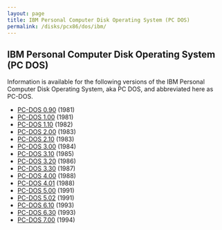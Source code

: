 ```yaml
---
layout: page
title: IBM Personal Computer Disk Operating System (PC DOS)
permalink: /disks/pcx86/dos/ibm/
---
```


IBM Personal Computer Disk Operating System (PC DOS)
----------------------------------------------------

Information is available for the following versions of the IBM Personal Computer Disk Operating System,
aka PC DOS, and abbreviated here as PC-DOS.

* [PC-DOS 0.90](0.90/) (1981)
* [PC-DOS 1.00](1.00/) (1981)
* [PC-DOS 1.10](1.10/) (1982)
* [PC-DOS 2.00](2.00/) (1983)
* [PC-DOS 2.10](2.10/) (1983)
* [PC-DOS 3.00](3.00/) (1984)
* [PC-DOS 3.10](3.10/) (1985)
* [PC-DOS 3.20](3.20/) (1986)
* [PC-DOS 3.30](3.30/) (1987)
* [PC-DOS 4.00](4.00/) (1988)
* [PC-DOS 4.01](4.01/) (1988)
* [PC-DOS 5.00](5.00/) (1991)
* [PC-DOS 5.02](5.02/) (1991)
* [PC-DOS 6.10](6.10/) (1993)
* [PC-DOS 6.30](6.30/) (1993)
* [PC-DOS 7.00](7.00/) (1994)
